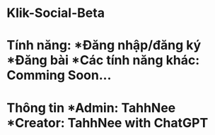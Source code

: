 # Klik-Social-Beta
Tính năng:
*Đăng nhập/đăng ký
*Đăng bài
*Các tính năng khác: Comming Soon...
==============================
Thông tin
*Admin: TahhNee
*Creator: TahhNee with ChatGPT
==============================
